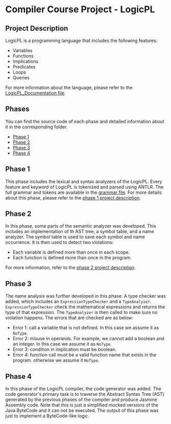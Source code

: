 # Compiler Course Project - LogicPL

## Project Description
LogicPL is a programming language that includes the following features:

- Variables
- Functions
- Implications
- Predicates
- Loops
- Queries

For more information about the language, please refer to the [LogicPL_Documentation file](./docs/LogicPL_Documentation.pdf).

## Phases
You can find the source code of each phase and detailed information about it in the corresponding folder.
* [Phase 1](#phase-1)
* [Phase 2](#phase-2)
* [Phase 3](#phase-3)
* [Phase 4](#phase-4)

## Phase 1

This phase includes the lexical and syntax analyzers of the LogicPL. Every feature and keyword of LogicPL is tokenized and parsed using ANTLR. The full grammar and tokens are available in the [grammar file](./src/main/grammar/LogicPL.g4). For more details about this phase, please refer to the [phase 1 project description](./docs/LogicPL_Phase1.pdf).

## Phase 2

In this phase, some parts of the semantic analyzer was developed. This includes an implementation of th AST tree, a symbol table, and a name analyzer. The symbol table is used to save each symbol and name occurrence. It is then used to detect two violations:

- Each variable is defined more than once in each scope.
- Each function is defined more than once in the program.

For more information, refer to the [phase 2 project description](./docs/LogicPL_Phase2.pdf).

## Phase 3

The name analysis was further developed in this phase. A type checker was added, which includes an `ExpressionTypeChecker` and a `TypeAnalyzer`. `ExpressionTypeChecker` check the mathematical expressions and returns the type of that expression. The `TypeAnalyzer` is then called to make sure no violation happens. The errors that are checked are as below:

- Error 1: call a variable that is not defined. In this case we assume it as `NoType`.
- Error 2: misuse in operands. For example, we cannot add a boolean and an integer. In this case we assume it as `NoType`.
- Error 3: condition in implication must be boolean. 
- Error 4: function call must be a valid function name that exists in the program. otherwise we assume it `NoType`.


## Phase 4

In this phase of the LogicPL compiler, the code generator was added. The code generator's primary task is to traverse the Abstract Syntax Tree (AST) generated by the previous phases of the compiler and produce Jasmine Assembly code. Note that this is just a simplified mocked versions of the Java ByteCode and it can not be executed. The output of this phase was just to implement a ByteCode-like logic.
